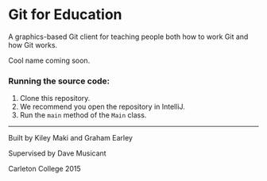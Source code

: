 # Git for Education
A graphics-based Git client for teaching people both how to work Git and how Git works.

Cool name coming soon.

### Running the source code:
1. Clone this repository.
2. We recommend you open the repository in IntelliJ.
3. Run the `main` method of the `Main` class.

***

Built by Kiley Maki and Graham Earley

Supervised by Dave Musicant

Carleton College 2015
